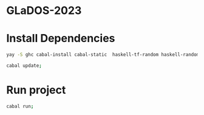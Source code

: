 # GLaDOS-2023
  

# Install Dependencies

```sh
yay -S ghc cabal-install cabal-static  haskell-tf-random haskell-random haskell-quickcheck haskell-quickcheck-io  haskell-hunit;

cabal update;
```

# Run project

```sh
cabal run;
```
